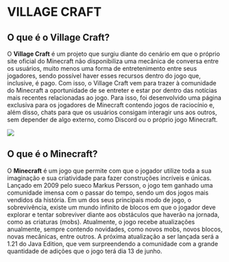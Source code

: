 # VILLAGE CRAFT
## O que é o Village Craft?
O **Village Craft** é um projeto que surgiu diante do cenário em que o próprio site oficial do Minecraft não disponibiliza uma mecânica de conversa entre os usuários, muito menos uma forma de entretenimento entre seus jogadores, sendo possível haver esses recursos dentro do jogo que, inclusive, é pago.
Com isso, o Village Craft vem para trazer à comunidade do Minecraft a oportunidade de se entreter e estar por dentro das notícias mais recentes relacionadas ao jogo. Para isso, foi desenvolvido uma página exclusiva para os jogadores de Minecraft contendo jogos de raciocínio e, além disso, chats para que os usuários consigam interagir uns aos outros, sem depender de algo externo, como Discord ou o próprio jogo Minecraft.

<img src='file:///C:/Users/fabri/OneDrive%20-%20SPTech%20School/Documentos/Minecraft-Individual/site/public/images/villageCraft.png'>

## O que é o Minecraft?
O **Minecraft** é um jogo que permite com que o jogador utilize toda a sua imaginação e sua criatividade para fazer construções incríveis e únicas. Lançado em 2009 pelo sueco Markus Persson, o jogo tem ganhado uma comunidade imensa com o passar do tempo, sendo um dos jogos mais vendidos da história. Em um dos seus principais modo de jogo, o sobrevivência, existe um mundo infinito de blocos em que o jogador deve explorar e tentar sobreviver diante aos obstáculos que haverão na jornada, como as criaturas (mobs).
Atualmente, o jogo recebe atualizações anualmente, sempre contendo novidades, como novos mobs, novos blocos, novas mecânicas, entre outros. A próxima atualização a ser lançada será a 1.21 do Java Edition, que vem surpreendendo a comunidade com a grande quantidade de adições que o jogo terá dia 13 de junho.
